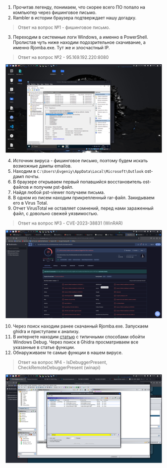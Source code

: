 1. Прочитав легенду, понимаем, что скорее всего ПО попало на компьютер через фишинговое письмо.
2. Rambler в истории браузера подтверждает нашу догадку.
> Ответ на вопрос №1 - фишинговое письмо.
3. Переходим в системные логи Windows, а именно в PowerShell. Пролистав чуть ниже находим подозрительное скачивание, а именно Rjomba.exe. Тут же и злосчастный IP.
> Ответ на вопрос №2 - 95.169.192.220:8080

![ip](https://github.com/artkegor/nto2024_writeups/blob/main/forensics/forensics1.png)

4. Источник вируса - фишинговое письмо, поэтому будем искать возможные дампы emailов.
5. Находим в `C:\Users\Evgeniy\AppData\Local\Microsoft\Outlook` ost-дамп почты.
6. В браузере открываем первый попавшийся восстановитель ost-файлов и получим pst-файл.
7. Найдя любой pst-viewer получаем письма.
8. В одном из писем находим прикрепленный rar-файл. Закидываем его в Virus Total.
9. Отчет VirusTotal не оставляет сомнений, перед нами зараженный файл, с довольно свежей уязвимостью.
> Ответ на вопрос №3 - CVE-2023-38831 (WinRAR)

![cve](https://github.com/artkegor/nto2024_writeups/blob/main/forensics/forensics2.png)

10. Через поиск находим ранее скачанный Rjomba.exe. Запускаем ghidra и приступаем к анализу.
11. В интернете находим [статью](https://anti-debug.checkpoint.com/techniques/misc.html) с типичными способами обойти Windows Debug. Через поиск в Ghidra просматриваем все указанные в статье функции.
12. Обнаруживаем те самые функции в нашем вирусе.
> Ответ на вопрос №4 - IsDebuggerPresent, CheckRemoteDebuggerPresent (winapi)

![badfuncs](https://github.com/artkegor/nto2024_writeups/blob/main/forensics/forensics3.png)
